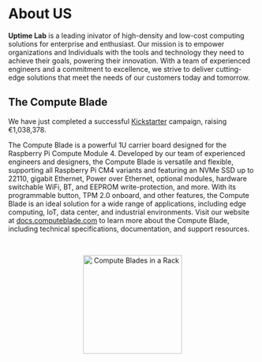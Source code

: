 # About US
**Uptime Lab** is a leading inivator of high-density and low-cost computing solutions for enterprise and enthusiast. Our mission is to empower organizations and Individuals with the tools and technology they need to achieve their goals, powering their innovation. With a team of experienced engineers and a commitment to excellence, we strive to deliver cutting-edge solutions that meet the needs of our customers today and tomorrow.

## The Compute Blade

We have just completed a successful [Kickstarter](https://www.kickstarter.com/projects/uptimelab/compute-blade/) campaign, raising €1,038,378.

The Compute Blade is a powerful 1U carrier board designed for the Raspberry Pi Compute Module 4. Developed by our team of experienced engineers and designers, the Compute Blade is versatile and flexible, supporting all Raspberry Pi CM4 variants and featuring an NVMe SSD up to 22110, gigabit Ethernet, Power over Ethernet, optional modules, hardware switchable WiFi, BT, and EEPROM write-protection, and more. With its programmable button, TPM 2.0 onboard, and other features, the Compute Blade is an ideal solution for a wide range of applications, including edge computing, IoT, data center, and industrial environments. Visit our website at [docs.computeblade.com](https://docs.computeblade.com/) to learn more about the Compute Blade, including technical specifications, documentation, and support resources.
<div align="center">
  <br />
  <p>
    <img src="https://uptime.industries/wp-content/uploads/2023/12/Compute-Blades-1200x615.png" height="200" alt="Compute Blades in a Rack" />
  </p>
</div>
